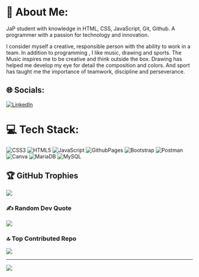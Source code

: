 # 💫 About Me:
JaP student with knowledge in HTML, CSS, JavaScript, Git, Github. A programmer with a passion for technology and innovation.

I consider myself a creative, responsible person with the ability to work in a team. In addition to programming , I like music, drawing and sports. 
The Music inspires me to be creative and think outside the box. Drawing has helped me develop my eye for detail the composition and colors. And sport has taught me the importance of teamwork, discipline and perseverance.


## 🌐 Socials:
[![LinkedIn](https://img.shields.io/badge/LinkedIn-%230077B5.svg?logo=linkedin&logoColor=white)](https://www.linkedin.com/in/lucia-benitez-/)

# 💻 Tech Stack:
![CSS3](https://img.shields.io/badge/css3-%231572B6.svg?style=for-the-badge&logo=css3&logoColor=white) ![HTML5](https://img.shields.io/badge/html5-%23E34F26.svg?style=for-the-badge&logo=html5&logoColor=white) ![JavaScript](https://img.shields.io/badge/javascript-%23323330.svg?style=for-the-badge&logo=javascript&logoColor=%23F7DF1E) ![GithubPages](https://img.shields.io/badge/github%20pages-121013?style=for-the-badge&logo=github&logoColor=white) ![Bootstrap](https://img.shields.io/badge/bootstrap-%238511FA.svg?style=for-the-badge&logo=bootstrap&logoColor=white) ![Postman](https://img.shields.io/badge/Postman-FF6C37?style=for-the-badge&logo=postman&logoColor=white) ![Canva](https://img.shields.io/badge/Canva-%2300C4CC.svg?style=for-the-badge&logo=Canva&logoColor=white) ![MariaDB](https://img.shields.io/badge/MariaDB-003545?style=for-the-badge&logo=mariadb&logoColor=white) ![MySQL](https://img.shields.io/badge/mysql-%2300000f.svg?style=for-the-badge&logo=mysql&logoColor=white)


## 🏆 GitHub Trophies
![](https://github-profile-trophy.vercel.app/?username=0luciabenitez&theme=gitdimmed&no-frame=false&no-bg=true&margin-w=4)

### ✍️ Random Dev Quote
![](https://quotes-github-readme.vercel.app/api?type=horizontal&theme=dark)

### 🔝 Top Contributed Repo
![](https://github-contributor-stats.vercel.app/api?username=0luciabenitez&limit=5&theme=dark&combine_all_yearly_contributions=true)

---
[![](https://visitcount.itsvg.in/api?id=0luciabenitez&icon=5&color=8)](https://visitcount.itsvg.in)

<!-- Proudly created with GPRM ( https://gprm.itsvg.in ) -->
